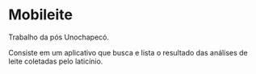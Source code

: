 # Mobileite
Trabalho da pós Unochapecó.

Consiste em um aplicativo que busca e lista o resultado das análises de leite coletadas pelo laticínio.
